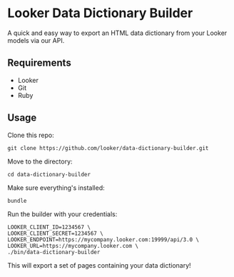 # Looker Data Dictionary Builder

A quick and easy way to export an HTML data dictionary from your Looker models via our API.

## Requirements

- Looker
- Git
- Ruby

## Usage

Clone this repo:

```
git clone https://github.com/looker/data-dictionary-builder.git
```

Move to the directory:

```
cd data-dictionary-builder
```

Make sure everything's installed:

```
bundle
```

Run the builder with your credentials:

```
LOOKER_CLIENT_ID=1234567 \
LOOKER_CLIENT_SECRET=1234567 \
LOOKER_ENDPOINT=https://mycompany.looker.com:19999/api/3.0 \
LOOKER_URL=https://mycompany.looker.com \
./bin/data-dictionary-builder
```

This will export a set of pages containing your data dictionary!
